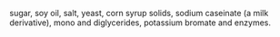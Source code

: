 sugar, soy oil, salt, yeast, corn syrup solids, sodium caseinate (a milk derivative), mono and diglycerides, potassium bromate and enzymes.